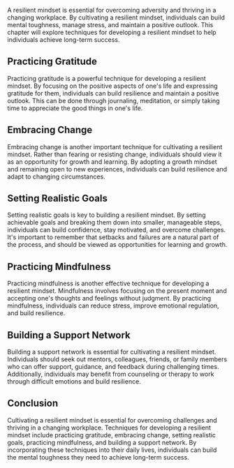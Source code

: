
A resilient mindset is essential for overcoming adversity and thriving in a changing workplace. By cultivating a resilient mindset, individuals can build mental toughness, manage stress, and maintain a positive outlook. This chapter will explore techniques for developing a resilient mindset to help individuals achieve long-term success.

Practicing Gratitude
--------------------

Practicing gratitude is a powerful technique for developing a resilient mindset. By focusing on the positive aspects of one's life and expressing gratitude for them, individuals can build resilience and maintain a positive outlook. This can be done through journaling, meditation, or simply taking time to appreciate the good things in one's life.

Embracing Change
----------------

Embracing change is another important technique for cultivating a resilient mindset. Rather than fearing or resisting change, individuals should view it as an opportunity for growth and learning. By adopting a growth mindset and remaining open to new experiences, individuals can build resilience and adapt to changing circumstances.

Setting Realistic Goals
-----------------------

Setting realistic goals is key to building a resilient mindset. By setting achievable goals and breaking them down into smaller, manageable steps, individuals can build confidence, stay motivated, and overcome challenges. It's important to remember that setbacks and failures are a natural part of the process, and should be viewed as opportunities for learning and growth.

Practicing Mindfulness
----------------------

Practicing mindfulness is another effective technique for developing a resilient mindset. Mindfulness involves focusing on the present moment and accepting one's thoughts and feelings without judgment. By practicing mindfulness, individuals can reduce stress, improve emotional regulation, and build resilience.

Building a Support Network
--------------------------

Building a support network is essential for cultivating a resilient mindset. Individuals should seek out mentors, colleagues, friends, or family members who can offer support, guidance, and feedback during challenging times. Additionally, individuals may benefit from counseling or therapy to work through difficult emotions and build resilience.

Conclusion
----------

Cultivating a resilient mindset is essential for overcoming challenges and thriving in a changing workplace. Techniques for developing a resilient mindset include practicing gratitude, embracing change, setting realistic goals, practicing mindfulness, and building a support network. By incorporating these techniques into their daily lives, individuals can build the mental toughness they need to achieve long-term success.
